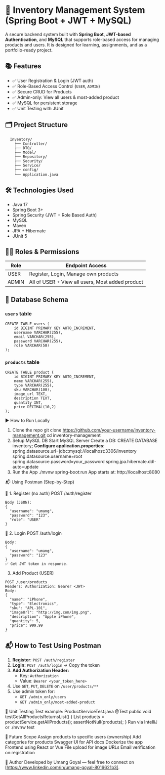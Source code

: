 # 🧾 Inventory Management System (Spring Boot + JWT + MySQL)

A secure backend system built with **Spring Boot**, **JWT-based Authentication**, and **MySQL** that supports role-based access for managing products and users. 
It is designed for learning, assignments, and as a portfolio-ready project.

## 📚 Features

- ✅ User Registration & Login (JWT auth)
- ✅ Role-Based Access Control (`USER`, `ADMIN`)
- ✅ Secure CRUD for Products
- ✅ Admin-only: View all users & most-added product
- ✅ MySQL for persistent storage
- ✅ Unit Testing with JUnit

## 🗂️ Project Structure
<pre> <code> Inventory/ 
    ├── Controller/
    ├── DTO/ 
    ├── Model/ 
    ├── Repository/ 
    ├── Security/ 
    ├── Service/ 
    ├── config/ 
    └── Application.java </code> </pre>


## 🛠️ Technologies Used

- Java 17
- Spring Boot 3+
- Spring Security (JWT + Role Based Auth)
- MySQL
- Maven
- JPA + Hibernate
- JUnit 5


## 🧑‍💻 Roles & Permissions

| Role   | Endpoint Access |
|--------|------------------|
| USER   | Register, Login, Manage own products |
| ADMIN  | All of USER + View all users, Most added product |

## 💽 Database Schema

### `users` table
```
CREATE TABLE users (
    id BIGINT PRIMARY KEY AUTO_INCREMENT,
    username VARCHAR(255),
    email VARCHAR(255),
    password VARCHAR(255),
    role VARCHAR(50)
);
```
### `products` table
```
CREATE TABLE product (
    id BIGINT PRIMARY KEY AUTO_INCREMENT,
    name VARCHAR(255),
    type VARCHAR(255),
    sku VARCHAR(100),
    image_url TEXT,
    description TEXT,
    quantity INT,
    price DECIMAL(10,2)
);
```


▶️ How to Run Locally

1. Clone the repo
   git clone https://github.com/your-username/inventory-management.git
   cd inventory-management
2. Setup MySQL DB
   Start MySQL Server
   Create a DB: CREATE DATABASE inventory;
   **Configure application.properties:**
   spring.datasource.url=jdbc:mysql://localhost:3306/inventory
   spring.datasource.username=root
   spring.datasource.password=your_password
   spring.jpa.hibernate.ddl-auto=update
3. Run the App
   ./mvnw spring-boot:run
   App starts at: http://localhost:8080

📬 Using Postman (Step-by-Step)

🔐 1. Register (no auth)
POST /auth/register
```
Body (JSON):
{
  "username": "umang",
  "password": "123",
  "role": "USER"
}
```

🔑 2. Login
POST /auth/login

```
Body:
{
  "username": "umang",
  "password": "123"
}
✅ Get JWT token in response.
```


3. Add Product (USER)
```
POST /user/products
Headers: Authorization: Bearer <JWT>
Body:
{
  "name": "iPhone",
  "type": "Electronics",
  "sku": "APL-101",
  "imageUrl": "http://img.com/img.png",
  "description": "Apple iPhone",
  "quantity": 5,
  "price": 999.99
}
```
## 📬 How to Test Using Postman

1. **Register:** `POST /auth/register`
2. **Login:** `POST /auth/login` → Copy the token
3. **Add Authorization Header:**
   - Key: `Authorization`
   - Value: `Bearer <your_token_here>`
4. Use `GET`, `PUT`, `DELETE` on `/user/products/**`
5. Use admin token for:
   - `GET /admin_only/users`
   - `GET /admin_only/most-added-product`


🧪 Unit Testing
Test example: ProductServiceTest.java
@Test
public void testGetAllProductsReturnsList() {
    List<Product> products = productService.getAllProducts();
    assertNotNull(products);
}
Run via IntelliJ or ./mvnw test

🚀 Future Scope
 Assign products to specific users (ownership)
 Add categories for products
 Swagger UI for API docs
 Dockerize the app
 Frontend using React or Vue
 File upload for image URLs
 Email verification on registration

🙌 Author
Developed by Umang Goyal — feel free to connect on [https://www.linkedin.com/in/umang-goyal-8016621b3].
